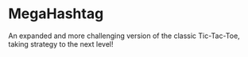 # MegaHashtag
An expanded and more challenging version of the classic Tic-Tac-Toe, taking strategy to the next level!
